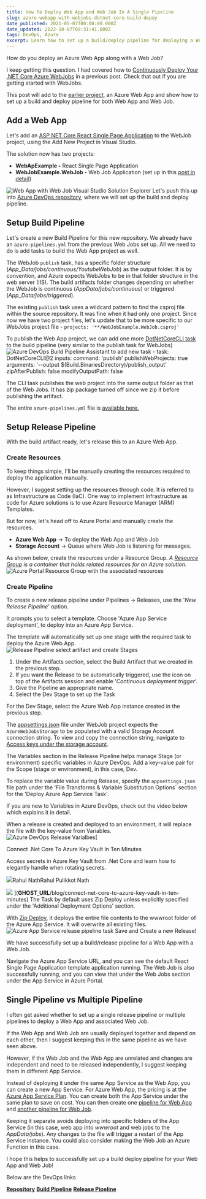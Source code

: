 ```yaml
---
title: How To Deploy Web App and Web Job In A Single Pipeline
slug: azure-webapp-with-webjobs-dotnet-core-build-depoy
date_published: 2021-05-07T00:00:00.000Z
date_updated: 2022-10-07T09:31:41.000Z
tags: DevOps, Azure
excerpt: Learn how to set up a build/deploy pipeline for deploying a Web application and Web Job into Azure Web App. Also find out whether you should have a single or multiple pipeline for this and how to decide between them.
---
```


How do you deploy an Azure Web App along with a Web Job?

I keep getting this question. I had covered how to [Continuously Deploy Your .NET Core Azure WebJobs](__GHOST_URL__/blog/azure-webjobs-dotnet-core-build-depoy/) in a previous post. Check that out if you are getting started with WebJobs.

This post will add to the [earlier project](https://rahulpnath.visualstudio.com/YouTube%20Samples/_git/WebJobs), an Azure Web App and show how to set up a build and deploy pipeline for both Web App and Web Job.

## Add a Web App

Let's add an [ASP NET Core React Single Page Application](https://youtu.be/mILRINbRiJM) to the WebJob project, using the Add New Project in Visual Studio.

The solution now has two projects:

- **WebApExample -** React Single Page Application
- **WebJobExample.WebJob -** Web Job Application (set up in this [post in detail](__GHOST_URL__/blog/azure-webjobs-dotnet-core-build-depoy/))

![Web App with Web Job Visual Studio Solution Explorer](__GHOST_URL__/content/images/web_app_with_web_job.jpg)
Let's push this up into [Azure DevOps repository](https://rahulpnath.visualstudio.com/YouTube%20Samples/_git/WebAppWithWebJobs), where we will set up the build and deploy pipeline.

## Setup Build Pipeline

Let's create a new Build Pipeline for this new repository. We already have an `azure-pipelines.yml` from the previous Web Jobs set up. All we need to do is add tasks to build the Web App project as well.

The WebJob `publish` task, has a specific folder structure (*App_Data/jobs/continuous/YoutubeWebJob*) as the output folder. It is by convention, and Azure expects WebJobs to be in that folder structure in the web server (IIS). The build artifacts folder changes depending on whether the WebJob is continuous (*AppData/jobs/continuous*) or triggered (*App_Data/jobs/triggered*).

The existing `publish` task uses a wildcard pattern to find the csproj file within the source repository. It was fine when it had only one project. Since now we have two project files, let's update that to be more specific to our WebJobs project file - `projects: '**/WebJobExample.WebJob.csproj'`

To publish the Web App project, we can add one more [DotNetCoreCLI task](https://docs.microsoft.com/en-us/azure/devops/pipelines/tasks/build/dotnet-core-cli?view=azure-devops) to the build pipeline (very similar to the publish task for WebJobs)
![Azure DevOps Build Pipeline Assistant to add new task](__GHOST_URL__/content/images/web_app_with_web_job_publish_build_task.jpg)
    - task: DotNetCoreCLI@2
      inputs:
        command: 'publish'
        publishWebProjects: true
        arguments: '--output $(Build.BinariesDirectory)/publish_output'
        zipAfterPublish: false
        modifyOutputPath: false
    

The CLI task publishes the web project into the same output folder as that of the Web Jobs. It has zip package turned off since we zip it before publishing the artifact.

The entire `azure-pipelines.yml` file is [available here.](https://rahulpnath.visualstudio.com/YouTube%20Samples/_git/WebAppWithWebJobs?path=%2Fazure-pipelines.yml)

## Setup Release Pipeline

With the build artifact ready, let's release this to an Azure Web App.

### Create Resources

To keep things simple, I'll be manually creating the resources required to deploy the application manually.

However, I suggest setting up the resources through code. It is referred to as Infrastructure as Code (IaC). One way to implement Infrastructure as code for Azure solutions is to use Azure Resource Manager (ARM) Templates.

But for now, let's head off to Azure Portal and manually create the resources.

- **Azure Web App** → To deploy the Web App and Web Job
- **Storage Account** → Queue where Web Job is listening for messages.

As shown below, create the resources under a Resource Group. *A [Resource Group](https://docs.microsoft.com/en-us/azure/azure-resource-manager/management/manage-resource-groups-portal) is a container that holds related resources for an Azure solution.*
![Azure Portal Resource Group with the associated resources](__GHOST_URL__/content/images/web_app_with_web_job_resources_azure_portal.jpg)
### Create Pipeline

To create a new release pipeline under Pipelines → Releases, use the '*New Release Pipeline*' option.

It prompts you to select a template. Choose 'Azure App Service deployment', to deploy into an Azure App Service.

The template will automatically set up one stage with the required task to deploy the Azure Web App.
![Release Pipeline select artifact and create Stages](__GHOST_URL__/content/images/web_app_with_web_job_release_pipeline_overview.jpg)
1. Under the Artifacts section, select the Build Artifact that we created in the previous step.
2. If you want the Release to be automatically triggered, use the icon on top of the Artifacts session and enable '*Continuous deployment trigger*'.
3. Give the Pipeline an appropriate name.
4. Select the Dev Stage to set up the Task

For the Dev Stage, select the Azure Web App instance created in the previous step.

The [appsettings.json](https://rahulpnath.visualstudio.com/YouTube%20Samples/_git/WebAppWithWebJobs?path=%2FWebJobExample.WebJob%2Fappsettings.json) file under WebJob project expects the `AzureWebJobsStorage` to be populated with a valid Storage Account connection string. To view and copy the connection string, navigate to [Access keys under the storage account](https://docs.microsoft.com/en-us/azure/storage/common/storage-account-keys-manage?tabs=azure-portal#view-account-access-keys).

The Variables section in the Release Pipeline helps manage Stage (or environment) specific variables in Azure DevOps. Add a key-value pair for the Scope (stage or environment), in this case, Dev.

To replace the variable value during Release, specify the `appsettings.json` file path under the 'File Transforms & Variable Substitution Options` section for the 'Deploy Azure App Service Task'.

If you are new to Variables in Azure DevOps, check out the video below which explains it in detail.

When a release is created and deployed to an environment, it will replace the file with the key-value from Variables.
![Azure DevOps Release Varialbes](__GHOST_URL__/content/images/web_app_with_web_job_release_variables.jpg)[

Connect .Net Core To Azure Key Vault In Ten Minutes

Access secrets in Azure Key Vault from .Net Core and learn how to elegantly handle when rotating secrets.

![](__GHOST_URL__/favicon.ico)Rahul NathRahul Pulikkot Nath

![](__GHOST_URL__/content/images/pfx_security.jpg)
](__GHOST_URL__/blog/connect-net-core-to-azure-key-vault-in-ten-minutes)
The Task by default uses Zip Deploy unless explicitly specified under the 'Additional Deployment Options' section.

With [Zip Deploy](https://github.com/microsoft/azure-pipelines-tasks/blob/master/Tasks/AzureRmWebAppDeploymentV4/README.md#zip-deploy), it deploys the entire file contents to the wwwroot folder of the Azure App Service. It will overwrite all existing files.
![Azure App Service release pipeline task](__GHOST_URL__/content/images/web_app_with_web_job_release_pipeline.jpg)
Save and Create a new Release!

We have successfully set up a build/release pipeline for a Web App with a Web Job.

Navigate the Azure App Service URL, and you can see the default React Single Page Application template application running. The Web Job is also successfully running, and you can view that under the Web Jobs section under the App Service in Azure Portal.

## Single Pipeline vs Multiple Pipeline

I often get asked whether to set up a single release pipeline or multiple pipelines to deploy a Web App and associated Web Job.

If the Web App and Web Job are usually deployed together and depend on each other, then I suggest keeping this in the same pipeline as we have seen above.

However, if the Web Job and the Web App are unrelated and changes are independent and need to be released independently, I suggest keeping them in different App Service.

Instead of deploying it under the same App Service as the Web App, you can create a new App Service. For Azure Web App, the pricing is at the [Azure App Service Plan](https://docs.microsoft.com/en-us/azure/app-service/overview-hosting-plans). You can create both the App Service under the same plan to save on cost. You can then create one [pipeline for Web App](https://youtu.be/SYhufaLn51w) and [another pipeline for Web Job](__GHOST_URL__/blog/azure-webjobs-dotnet-core-build-depoy/).

Keeping it separate avoids deploying into specific folders of the App Service (in this case, web app into *wwwroot* and web jobs to the *AppData/jobs*). Any changes to the file will trigger a restart of the App Service instance. You could also consider making the Web Job an Azure Function in this case.

I hope this helps to successfully set up a build deploy pipeline for your Web App and Web Job!

Below are the DevOps links

**[Repository](https://rahulpnath.visualstudio.com/YouTube)**
**[Build Pipeline](https://rahulpnath.visualstudio.com/YouTube)**
**[Release Pipeline](https://rahulpnath.visualstudio.com/YouTube)**
